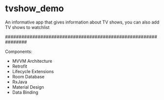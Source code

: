 # tvshow_demo
An informative app that gives information about TV shows, you can also add TV shows to watchlist

################################################################

Components:
* MVVM Architecture
* Retrofit
* Lifecycle Extensions
* Room Database
* RxJava
* Material Design
* Data Binding
